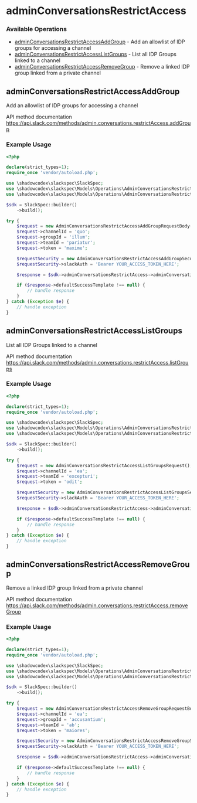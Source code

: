 # adminConversationsRestrictAccess

### Available Operations

* [adminConversationsRestrictAccessAddGroup](#adminconversationsrestrictaccessaddgroup) - Add an allowlist of IDP groups for accessing a channel
* [adminConversationsRestrictAccessListGroups](#adminconversationsrestrictaccesslistgroups) - List all IDP Groups linked to a channel
* [adminConversationsRestrictAccessRemoveGroup](#adminconversationsrestrictaccessremovegroup) - Remove a linked IDP group linked from a private channel

## adminConversationsRestrictAccessAddGroup

Add an allowlist of IDP groups for accessing a channel

API method documentation
<https://api.slack.com/methods/admin.conversations.restrictAccess.addGroup>

### Example Usage

```php
<?php

declare(strict_types=1);
require_once 'vendor/autoload.php';

use \shadowcodex\slackspec\SlackSpec;
use \shadowcodex\slackspec\Models\Operations\AdminConversationsRestrictAccessAddGroupRequestBody;
use \shadowcodex\slackspec\Models\Operations\AdminConversationsRestrictAccessAddGroupSecurity;

$sdk = SlackSpec::builder()
    ->build();

try {
    $request = new AdminConversationsRestrictAccessAddGroupRequestBody();
    $request->channelId = 'quo';
    $request->groupId = 'illum';
    $request->teamId = 'pariatur';
    $request->token = 'maxime';

    $requestSecurity = new AdminConversationsRestrictAccessAddGroupSecurity();
    $requestSecurity->slackAuth = 'Bearer YOUR_ACCESS_TOKEN_HERE';

    $response = $sdk->adminConversationsRestrictAccess->adminConversationsRestrictAccessAddGroup($request, $requestSecurity);

    if ($response->defaultSuccessTemplate !== null) {
        // handle response
    }
} catch (Exception $e) {
    // handle exception
}
```

## adminConversationsRestrictAccessListGroups

List all IDP Groups linked to a channel

API method documentation
<https://api.slack.com/methods/admin.conversations.restrictAccess.listGroups>

### Example Usage

```php
<?php

declare(strict_types=1);
require_once 'vendor/autoload.php';

use \shadowcodex\slackspec\SlackSpec;
use \shadowcodex\slackspec\Models\Operations\AdminConversationsRestrictAccessListGroupsRequest;
use \shadowcodex\slackspec\Models\Operations\AdminConversationsRestrictAccessListGroupsSecurity;

$sdk = SlackSpec::builder()
    ->build();

try {
    $request = new AdminConversationsRestrictAccessListGroupsRequest();
    $request->channelId = 'ea';
    $request->teamId = 'excepturi';
    $request->token = 'odit';

    $requestSecurity = new AdminConversationsRestrictAccessListGroupsSecurity();
    $requestSecurity->slackAuth = 'Bearer YOUR_ACCESS_TOKEN_HERE';

    $response = $sdk->adminConversationsRestrictAccess->adminConversationsRestrictAccessListGroups($request, $requestSecurity);

    if ($response->defaultSuccessTemplate !== null) {
        // handle response
    }
} catch (Exception $e) {
    // handle exception
}
```

## adminConversationsRestrictAccessRemoveGroup

Remove a linked IDP group linked from a private channel

API method documentation
<https://api.slack.com/methods/admin.conversations.restrictAccess.removeGroup>

### Example Usage

```php
<?php

declare(strict_types=1);
require_once 'vendor/autoload.php';

use \shadowcodex\slackspec\SlackSpec;
use \shadowcodex\slackspec\Models\Operations\AdminConversationsRestrictAccessRemoveGroupRequestBody;
use \shadowcodex\slackspec\Models\Operations\AdminConversationsRestrictAccessRemoveGroupSecurity;

$sdk = SlackSpec::builder()
    ->build();

try {
    $request = new AdminConversationsRestrictAccessRemoveGroupRequestBody();
    $request->channelId = 'ea';
    $request->groupId = 'accusantium';
    $request->teamId = 'ab';
    $request->token = 'maiores';

    $requestSecurity = new AdminConversationsRestrictAccessRemoveGroupSecurity();
    $requestSecurity->slackAuth = 'Bearer YOUR_ACCESS_TOKEN_HERE';

    $response = $sdk->adminConversationsRestrictAccess->adminConversationsRestrictAccessRemoveGroup($request, $requestSecurity);

    if ($response->defaultSuccessTemplate !== null) {
        // handle response
    }
} catch (Exception $e) {
    // handle exception
}
```
